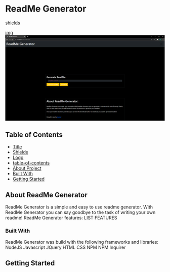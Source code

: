 <a name="title"></a>
# ReadMe Generator

<!-- project shields -->
<a name="shields"></a>
[shields](#shields)

<!-- project logo -->
[img](#img)
![img](/Assets/img/ReadMeScreenCap.png)

<!-- toc -->
<a name="table-of-contents"></a>
## Table of Contents
- [Title](#title)
- [Shields](#shields)
- [Logo](#img)
- [table-of-contents](#table-of-contents)
- [About Project](#about-proj)
- [Built With](#built-with)
- [Getting Started](#getting-started)

<!-- aboout project -->
<a name="about-proj"></a>
## About ReadMe Generator

ReadMe Generator is a simple and easy to use readme generator. With ReadMe Generator you can say goodbye to the task of writing your own readme!
ReadMe Generator features:
    LIST FEATURES

<!-- built with -->
<a name="built-with"></a>
### Built With
ReadMe Generator was build with the following frameworks and libraries:
NodeJS
Javascript
JQuery
HTML
CSS
NPM
NPM Inquirer

<!-- getting started -->
<a name="getting-started"></a>
## Getting Started